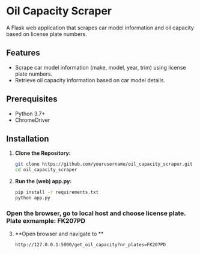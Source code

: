 # Oil Capacity Scraper

A Flask web application that scrapes car model information and oil capacity based on license plate numbers.

## Features

- Scrape car model information (make, model, year, trim) using license plate numbers.
- Retrieve oil capacity information based on car model details.

## Prerequisites

- Python 3.7+
- ChromeDriver

## Installation

1. **Clone the Repository:**

   ```bash
   git clone https://github.com/yourusername/oil_capacity_scraper.git
   cd oil_capacity_scraper

2. **Run the (web) app.py:**

   ```bash
   pip install -r requirements.txt
   python app.py

### Open the browser, go to local host and choose license plate. Plate exmample: FK207PD
3. **Open browser and navigate to **
   ```bash
   http://127.0.0.1:5000/get_oil_capacity?nr_plates=FK207PD
